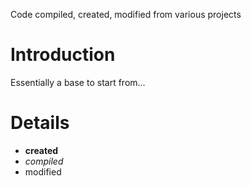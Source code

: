 Code compiled, created, modified from various projects

# Introduction #

Essentially a base to start from...


# Details #

  * **created**
  * _compiled_
  * modified